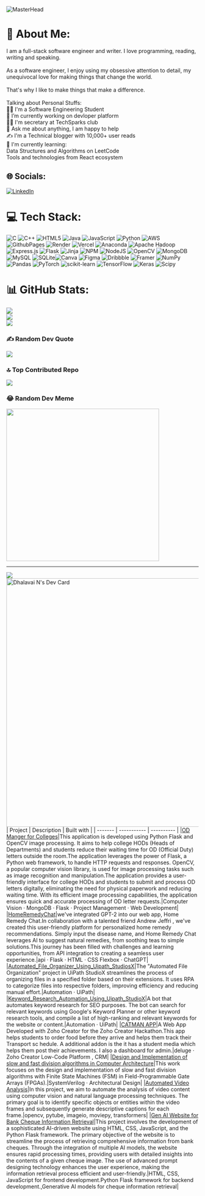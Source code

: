 ![MasterHead](https://media.licdn.com/dms/image/D5616AQE2gFAP-Bzqrw/profile-displaybackgroundimage-shrink_350_1400/0/1692628252972?e=1711584000&v=beta&t=Bk_yoV2niRLFRMrd3_Z9R4qjps_uOIpliSnLlzun3V4)
# 💫 About Me:
I am a full-stack software engineer and writer. I love programming, reading, writing and speaking.<br><br>As a software engineer, I enjoy using my obsessive attention to detail, my unequivocal love for making things that change the world.<br><br>That's why I like to make things that make a difference.<br><br>Talking about Personal Stuffs:<br>👨‍🎓 I'm a  Software Engineering Student<br>🔭 I’m currently working on devloper platform<br>👨‍🏫 I'm secretary at TechSparks club<br>💬 Ask me about anything, I am happy to help<br>✍ I'm a Technical blogger with 10,000+ user reads<br>🌱 I'm currently learning:<br>Data Structures and Algorithms on LeetCode<br>Tools and technologies from React ecosystem


## 🌐 Socials:
[![LinkedIn](https://img.shields.io/badge/LinkedIn-%230077B5.svg?logo=linkedin&logoColor=white)](https://linkedin.com/in/https://www.linkedin.com/in/dhalavai-n-555143223/) 

# 💻 Tech Stack:
![C](https://img.shields.io/badge/c-%2300599C.svg?style=for-the-badge&logo=c&logoColor=white) ![C++](https://img.shields.io/badge/c++-%2300599C.svg?style=for-the-badge&logo=c%2B%2B&logoColor=white) ![HTML5](https://img.shields.io/badge/html5-%23E34F26.svg?style=for-the-badge&logo=html5&logoColor=white) ![Java](https://img.shields.io/badge/java-%23ED8B00.svg?style=for-the-badge&logo=openjdk&logoColor=white) ![JavaScript](https://img.shields.io/badge/javascript-%23323330.svg?style=for-the-badge&logo=javascript&logoColor=%23F7DF1E) ![Python](https://img.shields.io/badge/python-3670A0?style=for-the-badge&logo=python&logoColor=ffdd54) ![AWS](https://img.shields.io/badge/AWS-%23FF9900.svg?style=for-the-badge&logo=amazon-aws&logoColor=white) ![GithubPages](https://img.shields.io/badge/github%20pages-121013?style=for-the-badge&logo=github&logoColor=white) ![Render](https://img.shields.io/badge/Render-%46E3B7.svg?style=for-the-badge&logo=render&logoColor=white) ![Vercel](https://img.shields.io/badge/vercel-%23000000.svg?style=for-the-badge&logo=vercel&logoColor=white) ![Anaconda](https://img.shields.io/badge/Anaconda-%2344A833.svg?style=for-the-badge&logo=anaconda&logoColor=white) ![Apache Hadoop](https://img.shields.io/badge/Apache%20Hadoop-66CCFF?style=for-the-badge&logo=apachehadoop&logoColor=black) ![Express.js](https://img.shields.io/badge/express.js-%23404d59.svg?style=for-the-badge&logo=express&logoColor=%2361DAFB) ![Flask](https://img.shields.io/badge/flask-%23000.svg?style=for-the-badge&logo=flask&logoColor=white) ![Jinja](https://img.shields.io/badge/jinja-white.svg?style=for-the-badge&logo=jinja&logoColor=black) ![NPM](https://img.shields.io/badge/NPM-%23CB3837.svg?style=for-the-badge&logo=npm&logoColor=white) ![NodeJS](https://img.shields.io/badge/node.js-6DA55F?style=for-the-badge&logo=node.js&logoColor=white) ![OpenCV](https://img.shields.io/badge/opencv-%23white.svg?style=for-the-badge&logo=opencv&logoColor=white) ![MongoDB](https://img.shields.io/badge/MongoDB-%234ea94b.svg?style=for-the-badge&logo=mongodb&logoColor=white) ![MySQL](https://img.shields.io/badge/mysql-%2300000f.svg?style=for-the-badge&logo=mysql&logoColor=white) ![SQLite](https://img.shields.io/badge/sqlite-%2307405e.svg?style=for-the-badge&logo=sqlite&logoColor=white)![Canva](https://img.shields.io/badge/Canva-%2300C4CC.svg?style=for-the-badge&logo=Canva&logoColor=white) ![Figma](https://img.shields.io/badge/figma-%23F24E1E.svg?style=for-the-badge&logo=figma&logoColor=white) ![Dribbble](https://img.shields.io/badge/Dribbble-EA4C89?style=for-the-badge&logo=dribbble&logoColor=white) ![Framer](https://img.shields.io/badge/Framer-black?style=for-the-badge&logo=framer&logoColor=blue) ![NumPy](https://img.shields.io/badge/numpy-%23013243.svg?style=for-the-badge&logo=numpy&logoColor=white) ![Pandas](https://img.shields.io/badge/pandas-%23150458.svg?style=for-the-badge&logo=pandas&logoColor=white) ![PyTorch](https://img.shields.io/badge/PyTorch-%23EE4C2C.svg?style=for-the-badge&logo=PyTorch&logoColor=white) ![scikit-learn](https://img.shields.io/badge/scikit--learn-%23F7931E.svg?style=for-the-badge&logo=scikit-learn&logoColor=white) ![TensorFlow](https://img.shields.io/badge/TensorFlow-%23FF6F00.svg?style=for-the-badge&logo=TensorFlow&logoColor=white) ![Keras](https://img.shields.io/badge/Keras-%23D00000.svg?style=for-the-badge&logo=Keras&logoColor=white) ![Scipy](https://img.shields.io/badge/SciPy-%230C55A5.svg?style=for-the-badge&logo=scipy&logoColor=%white) 
# 📊 GitHub Stats:
![](https://github-readme-stats.vercel.app/api?username=DhalavaiN&theme=highcontrast&hide_border=false&include_all_commits=true&count_private=true)<br/>
![](https://github-readme-streak-stats.herokuapp.com/?user=DhalavaiN&theme=highcontrast&hide_border=false)<br/>
![](https://github-readme-stats.vercel.app/api/top-langs/?username=DhalavaiN&theme=highcontrast&hide_border=false&include_all_commits=true&count_private=true&layout=compact)

### ✍️ Random Dev Quote
![](https://quotes-github-readme.vercel.app/api?type=horizontal&theme=radical)

### 🔝 Top Contributed Repo
![](https://github-contributor-stats.vercel.app/api?username=DhalavaiN&limit=5&theme=flat&combine_all_yearly_contributions=true)

### 😂 Random Dev Meme
<img src='https://randommeme-five.vercel.app/' style="height: 400px;"/>

---
[![](https://visitcount.itsvg.in/api?id=DhalavaiN&icon=0&color=0)](https://visitcount.itsvg.in)
<a href="https://app.daily.dev/anush651"><img src="https://api.daily.dev/devcards/v2/XPnU9uQ8heLlBqIaOq43B.png?r=t9p&type=wide" width="652" alt="Dhalavai N's Dev Card"/></a>
| Project | Description | Built with |
| ------- | ----------- | ---------- |
|[OD Manger for Colleges](https://www.linkedin.com/feed/update/urn:li:activity:7051086878577475584/)|This application is developed using Python Flask and OpenCV image processing. It aims to help college HODs (Heads of Departments) and students reduce their waiting time for OD (Official Duty) letters outside the room.The application leverages the power of Flask, a Python web framework, to handle HTTP requests and responses. OpenCV, a popular computer vision library, is used for image processing tasks such as image recognition and manipulation.The application provides a user-friendly interface for college HODs and students to submit and process OD letters digitally, eliminating the need for physical paperwork and reducing waiting time. With its efficient image processing capabilities, the application ensures quick and accurate processing of OD letter requests.|Computer Vision · MongoDB · Flask · Project Management · Web Development|
|[HomeRemedyChat](https://drive.google.com/file/d/1v0HAmwjLJFhaNuAY5wGK_pS50gnaOEDo/view)|we've integrated GPT-2 into our web app, Home Remedy Chat.In collaboration with a talented friend Andrew Jeffri , we've created this user-friendly platform for personalized home remedy recommendations. Simply input the disease name, and Home Remedy Chat leverages AI to suggest natural remedies, from soothing teas to simple solutions.This journey has been filled with challenges and learning opportunities, from API integration to creating a seamless user experience.|api · Flask · HTML · CSS Flexbox · ChatGPT|
|[Automated_File_Organizer_Using_Uipath_StudiosX](https://drive.google.com/file/d/1voM8mFWz3pEI6G7kp6A8qk0ULpVl6BA5/view)|The "Automated File Organization" project in UiPath StudioX streamlines the process of organizing files in a specified folder based on their extensions. It uses RPA to categorize files into respective folders, improving efficiency and reducing manual effort.|Automation · UiPath|
|[Keyword_Research_Automation_Using_Uipath_StudioX](https://drive.google.com/file/d/1pGU_uJof1qxnWThqLSduE91es8xfFoz5/view)|A bot that automates keyword research for SEO purposes. The bot can search for relevant keywords using Google's Keyword Planner or other keyword research tools, and compile a list of high-ranking and relevant keywords for the website or content.|Automation · UiPath|
|[CATMAN APP](https://www.linkedin.com/feed/update/urn:li:activity:6937585776478011392/)|A Web App Developed with Zoho Creator for the Zoho Creator Hackathon.This app helps students to order food before they arrive and helps them track their Transport sc hedule. A additional addon is the it has a student media which helps them post their achievements. I also a dashboard for admin.|deluge · Zoho Creator Low-Code Platform , CRM|
|[Design and Implementation of slow and fast division algorithms in Computer Architecture](https://github.com/DhalavaiN/slow-and-fast-division-algorithm)|This work focuses on the design and implementation of slow and fast division algorithms with Finite State Machines (FSM) in Field-Programmable Gate Arrays (FPGAs).|SystemVerilog · Architectural Design|
|[Automated Video Analysis](https://github.com/DhalavaiN/Video-TO-Text)|In this project, we aim to automate the analysis of video content using computer vision and natural language processing techniques. The primary goal is to identify specific objects or entities within the video frames and subsequently generate descriptive captions for each frame.|opencv, pytube, imageio, moviepy, transformers|
|[Gen AI Website for Bank Cheque Information Retrieval](https://github.com/DhalavaiN/Cheque_OCR)|This project involves the development of a sophisticated AI-driven website using HTML, CSS, JavaScript, and the Python Flask framework. The primary objective of the website is to streamline the process of retrieving comprehensive information from bank cheques. Through the integration of multiple AI models, the website ensures rapid processing times, providing users with detailed insights into the contents of a given cheque image. The use of advanced prompt designing technology enhances the user experience, making the information retrieval process efficient and user-friendly.|HTML, CSS, JavaScript for frontend development.Python Flask framework for backend development.,Generative AI models for cheque information retrieval|
